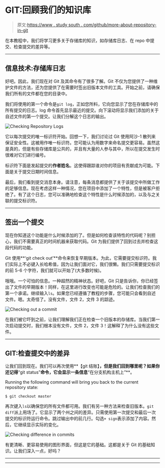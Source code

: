 # GIT:回顾我们的知识库

> 原文:[https://www . study south . com/github/more-about-repository-in-git](https://www.studytonight.com/github/more-about-repository-in-git)

在本教程中，我们将学习更多关于存储库的知识，如存储库日志、在 repo 中提交、检查提交的差异等。

* * *

## 信息技术:存储库日志

好吧。因此，我们现在对 Git 及其命令有了很多了解。Git 不仅为您提供了一种维护文件的方法，还为您提供了在需要时签出旧版本文件的工具。开始之前，请确保我们所有的文件都在您的目录中。

我们将使用的第一个命令是`git log`，正如您所料，它向您显示了您在存储库中的所有提交的日志。log 命令首先显示最近的提交。向下滚动将显示我们添加的关于自述文件的第一个提交。让我们分解这个日志的输出。

![Checking Repository Logs](../Images/4b681107a13c8ea2a2273c38c761498d.png)

它以每次提交的唯一标识符开始。回想一下，我们讨论过 Git 使用阿沙-1 散列来保证安全性。这被用作唯一标识符。您可能认为用数字来命名提交更容易。虽然这是真的，但是有些存储库是公共的，并且有大量的人参与其中，所以在提交发生时很难对它们进行编号。

标识符下面是发起提交的**作者姓名**。这使得跟踪谁对你的项目有贡献成为可能。下面是关于提交日期时间信息。

最后，我们看到提交消息本身。请注意，每条消息都提供了关于该提交中所做工作的足够信息。现在考虑这样一种情况，您在项目中添加了一个特性，但是被客户拒绝了。有了这个日志，您可以准确地检查这个特性是什么时候添加的，以及与之关联的提交标识符。

* * *

## 签出一个提交

现在你知道这个功能是什么时候添加的了。但是如何检查该特性的代码呢？别担心，我们不需要真正的时间机器来获取代码。Git 为我们提供了回到过去并检查这段代码的功能。

Git 使用**‘git check out’**命令来恢复早期版本。为此，它需要提交标识符。我们实际上不必键入长哈希值，因为让我们面对它，我们很懒。我们只需要提交标识的前 5-6 个字符，我们就可以开始了(大多数时候)。

哦哦。一个可怕的信息。一种超然的精神状态。好吧，Git 只是告诉你，你已经签出了文件的早期版本！同样，在这里进行改变也可能是危险的。让我们检查我们的第一个承诺。继续输入`ls`。如果您已经遵循了教程的步骤，您可能只会看到自述文件。嗯。太奇怪了。没有文件，文件 2，文件 3 的踪迹。

![Checking out a commit](../Images/f6c8df2b5f74956318ae3f38cdcfbb0c.png)

在我们被它吓到之前，让我们理解我们正在检查一个旧版本的存储库。当我们第一次启动提交时，我们根本没有文件，文件 2，文件 3！这解释了为什么没有这些文件。

* * *

## GIT:检查提交中的差异

让我们回到现在。我们可以再次使用**【git 结账】**，但是我们回到哪里呢？如果你还记得**“git status”**命令，它会显示一条信息**“在分支机构主机上”**。

Running the following command will bring you back to the current repository state:

```
$ git checkout master
```

再次键入`ls`以确保您的所有文件都可用。我们有另一种方法来检查旧版本。`git diff`派上用场了。它显示了两个州之间的差异。只需使用第一次提交和最后一次提交的标识符运行命令。跳过输出中的前几行。勾选`+ sign`表示添加了内容。然后，它继续显示实际的变化。

![Checking difference in commits](../Images/10e4a9f9b97db2c455b3907bb2d0bd84.png)

有更清晰、更容易使用的图形界面，但这是它的基础。这都是关于 Git 的基础知识。让我们深入一点，好吗？

* * *

* * *